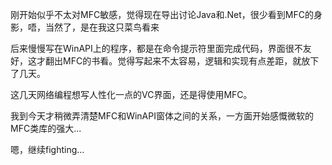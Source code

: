 

刚开始似乎不太对MFC敏感，觉得现在导出讨论Java和.Net，很少看到MFC的身影，唔，当然了，是在我这只菜鸟看来

后来慢慢写在WinAPI上的程序，都是在命令提示符里面完成代码，界面很不友好，这才翻出MFC的书看。觉得写起来不太容易，逻辑和实现有点差距，就放下了几天。

这几天网络编程想写人性化一点的VC界面，还是得使用MFC。

我到今天才稍微弄清楚MFC和WinAPI窗体之间的关系，一方面开始感慨微软的MFC类库的强大...

嗯，继续fighting...


